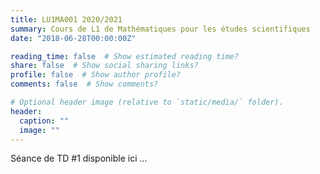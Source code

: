 ```yaml
---
title: LU1MA001 2020/2021
summary: Cours de L1 de Mathématiques pour les études scientifiques
date: "2018-06-28T00:00:00Z"

reading_time: false  # Show estimated reading time?
share: false  # Show social sharing links?
profile: false  # Show author profile?
comments: false  # Show comments?

# Optional header image (relative to `static/media/` folder).
header:
  caption: ""
  image: ""
---
```


Séance de TD #1 disponible ici ...
